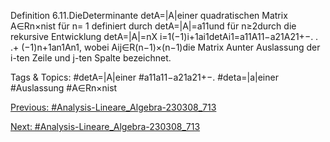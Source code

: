 Definition 6.11.DieDeterminante detA=|A|einer quadratischen Matrix A∈Rn×nist für n= 1
definiert durch detA=|A|=a11und für n≥2durch die rekursive Entwicklung
detA=|A|=nX
i=1(−1)i+1ai1detAi1=a11A11−a21A21+−. . .+ (−1)n+1an1An1,
wobei Aij∈R(n−1)×(n−1)die Matrix Aunter Auslassung der i-ten Zeile und j-ten Spalte bezeichnet.

   Tags & Topics:
   #detA=|A|einer
   #a11a11−a21a21+−.
   #deta=|a|einer
   #Auslassung
   #A∈Rn×nist

[Previous: #Analysis-Lineare_Algebra-230308_713](Analysis-Lineare_Algebra-230308_713.md)

[Next: #Analysis-Lineare_Algebra-230308_713](Analysis-Lineare_Algebra-230308_713.md)